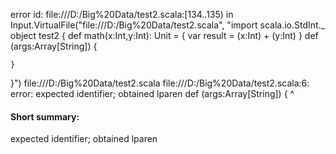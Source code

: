 error id: file:///D:/Big%20Data/test2.scala:[134..135) in Input.VirtualFile("file:///D:/Big%20Data/test2.scala", "import scala.io.StdInt._
object test2 {
    def math(x:Int,y:Int): Unit = {
        var result = (x:Int) + (y:Int)
    }
    def (args:Array[String]) {

    }
}")
file:///D:/Big%20Data/test2.scala
file:///D:/Big%20Data/test2.scala:6: error: expected identifier; obtained lparen
    def (args:Array[String]) {
        ^
#### Short summary: 

expected identifier; obtained lparen